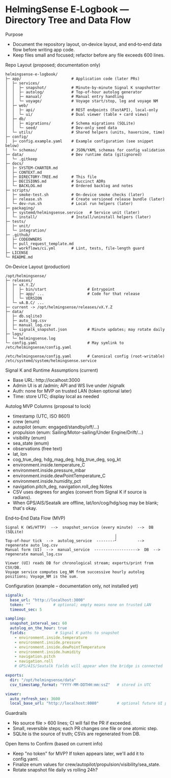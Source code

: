 # HelmingSense E‑Logbook — Directory Tree and Data Flow

Purpose
- Document the repository layout, on‑device layout, and end‑to‑end data flow before writing app code.
- Keep files small and focused; refactor before any file exceeds 600 lines.

Repo Layout (proposed; documentation only)
```
helmingsense-e-logbook/
├─ app/                      # Application code (later PRs)
│  ├─ services/
│  │  ├─ snapshot/           # Minute-by-minute Signal K snapshotter
│  │  ├─ autolog/            # Top-of-hour autolog generator
│  │  ├─ manual/             # Manual entry handling
│  │  └─ voyage/             # Voyage start/stop, leg and voyage NM
│  ├─ web/
│  │  ├─ api/                # REST endpoints (FastAPI), local-only
│  │  └─ ui/                 # Dual viewer (table + card views)
│  ├─ db/
│  │  ├─ migrations/         # Schema migrations (SQLite)
│  │  └─ seed/               # Dev-only seed data
│  └─ utils/                 # Shared helpers (units, haversine, time)
├─ config/
│  ├─ config.example.yaml    # Example configuration (see snippet below)
│  └─ schemas/               # JSON/YAML schemas for config validation
├─ data/                     # Dev runtime data (gitignored)
│  └─ .gitkeep
├─ docs/
│  ├─ SYSTEM-CHARTER.md
│  ├─ CONTEXT.md
│  ├─ DIRECTORY-TREE.md      # This file
│  ├─ DECISIONS.md           # Succinct ADRs
│  └─ BACKLOG.md             # Ordered backlog and notes
├─ scripts/
│  ├─ smoke-test.sh          # On-device smoke checks (later)
│  ├─ release.sh             # Create versioned release bundle (later)
│  └─ dev-run.sh             # Local run helpers (later)
├─ packaging/
│  ├─ systemd/helmingsense.service   # Service unit (later)
│  └─ install/               # Install/uninstall helpers (later)
├─ tests/
│  ├─ unit/
│  └─ integration/
├─ .github/
│  ├─ CODEOWNERS
│  ├─ pull_request_template.md
│  └─ workflows/ci.yml       # Lint, tests, file-length guard
├─ LICENSE
└─ README.md
```

On‑Device Layout (production)
```
/opt/helmingsense/
├─ releases/
│  ├─ vX.Y.Z/
│  │  ├─ bin/start                  # Entrypoint
│  │  ├─ app/ ...                   # Code for that release
│  │  └─ VERSION
│  └─ vA.B.C/ ...
├─ current -> /opt/helmingsense/releases/vX.Y.Z
├─ data/
│  ├─ db.sqlite3
│  ├─ auto_log.csv
│  ├─ manual_log.csv
│  └─ signalk_snapshot.json         # Minute updates; may rotate daily
├─ logs/
│  └─ helmingsense.log
└─ config.yaml                      # May symlink to /etc/helmingsense/config.yaml

/etc/helmingsense/config.yaml       # Canonical config (root-writable)
/etc/systemd/system/helmingsense.service
```

Signal K and Runtime Assumptions (current)
- Base URL: http://localhost:3000
- Admin UI is at /admin; API and WS live under /signalk
- Auth: none for MVP on trusted LAN (token optional later)
- Time: store UTC; display local as needed

Autolog MVP Columns (proposal to lock)
- timestamp (UTC, ISO 8601)
- crew (enum)
- autopilot (enum: engaged/standby/off/…)
- propulsion (enum: Sailing/Motor-sailing/Under Engine/Drift/…)
- visibility (enum)
- sea_state (enum)
- observations (free text)
- lat, lon
- cog_true_deg, hdg_mag_deg, hdg_true_deg, sog_kt
- environment.inside.temperature_C
- environment.inside.pressure_mbar
- environment.inside.dewPointTemperature_C
- environment.inside.humidity_pct
- navigation.pitch_deg, navigation.roll_deg
Notes
- CSV uses degrees for angles (convert from Signal K if source is radians).
- When GPS/AIS/Seatalk are offline, lat/lon/cog/hdg/sog may be blank; that's okay.

End‑to‑End Data Flow (MVP)
```
Signal K (WS/HTTP)  -->  snapshot_service (every minute)  -->  DB (SQLite)
                                                │
Top-of-hour tick  -->  autolog_service  --------┘         -->  regenerate auto_log.csv
Manual form (UI)  -->  manual_service  ------------------->  DB  -->  regenerate manual_log.csv

Viewer (UI) reads DB for chronological stream; exports/print from CSV/DB.
Voyage service computes Leg_NM from successive hourly autolog positions; Voyage_NM is the sum.
```

Configuration (example – documentation only, not installed yet)
```yaml
signalk:
  base_url: "http://localhost:3000"
  token: ""          # optional; empty means none on trusted LAN
  timeout_sec: 5

sampling:
  snapshot_interval_sec: 60
  autolog_on_the_hour: true
  fields:             # Signal K paths to snapshot
    - environment.inside.temperature
    - environment.inside.pressure
    - environment.inside.dewPointTemperature
    - environment.inside.humidity
    - navigation.pitch
    - navigation.roll
    # GPS/AIS/Seatalk fields will appear when the bridge is connected

exports:
  dir: "/opt/helmingsense/data"
  csv_timestamp_format: "YYYY-MM-DDTHH:mm:ssZ"   # stored in UTC

viewer:
  auto_refresh_sec: 3600
  local_base_url: "http://localhost:8080"        # optional future UI port
```

Guardrails
- No source file > 600 lines; CI will fail the PR if exceeded.
- Small, reversible steps; each PR changes one file or one atomic step.
- SQLite is the source of truth; CSVs are regenerated from DB.

Open Items to Confirm (based on current info)
- Keep "no token" for MVP? If token appears later, we'll add it to config.yaml.
- Finalize enum values for crew/autopilot/propulsion/visibility/sea_state.
- Rotate snapshot file daily vs rolling 24h?